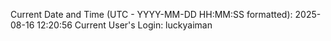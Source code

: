 Current Date and Time (UTC - YYYY-MM-DD HH:MM:SS formatted): 2025-08-16 12:20:56
Current User's Login: luckyaiman

